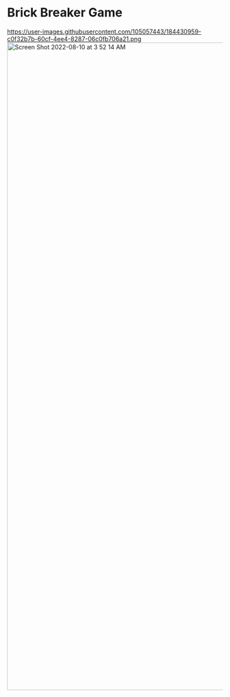 # Brick Breaker Game

https://user-images.githubusercontent.com/105057443/184430959-c0f32b7b-60cf-4ee4-8287-06c0fb706a21.png
<img width="1512" alt="Screen Shot 2022-08-10 at 3 52 14 AM" src="https://user-images.githubusercontent.com/105057443/184431094-5c22e189-a806-4c61-b712-3ca9070fb8d9.png">
